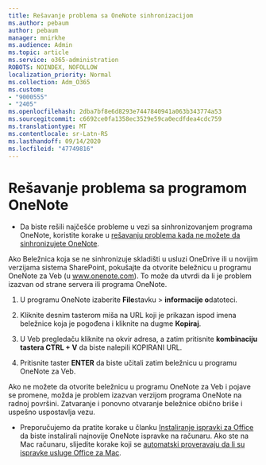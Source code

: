 ```yaml
---
title: Rešavanje problema sa OneNote sinhronizacijom
ms.author: pebaum
author: pebaum
manager: mnirkhe
ms.audience: Admin
ms.topic: article
ms.service: o365-administration
ROBOTS: NOINDEX, NOFOLLOW
localization_priority: Normal
ms.collection: Adm_O365
ms.custom:
- "9000555"
- "2405"
ms.openlocfilehash: 2dba7bf8e6d8293e7447840941a063b343774a53
ms.sourcegitcommit: c6692ce0fa1358ec3529e59ca0ecdfdea4cdc759
ms.translationtype: MT
ms.contentlocale: sr-Latn-RS
ms.lasthandoff: 09/14/2020
ms.locfileid: "47749816"
---
```

# <a name="troubleshoot-onenote-sync-issues"></a>Rešavanje problema sa programom OneNote

* Da biste rešili najčešće probleme u vezi sa sinhronizovanjem programa OneNote, koristite korake u [rešavanju problema kada ne možete da sinhronizujete OneNote](https://support.office.com/article/Fix-issues-when-you-can-t-sync-OneNote-299495ef-66d1-448f-90c1-b785a6968d45).

Ako Beležnica koja se ne sinhronizuje skladišti u usluzi OneDrive ili u novijim verzijama sistema SharePoint, pokušajte da otvorite beležnicu u programu OneNote za Veb (u www.onenote.com). To može da utvrdi da li je problem izazvan od strane servera ili programa OneNote.

1. U programu OneNote izaberite **File**stavku  >  **informacije o**datoteci.

2. Kliknite desnim tasterom miša na URL koji je prikazan ispod imena beležnice koja je pogođena i kliknite na dugme **Kopiraj**.

3. U Veb pregledaču kliknite na okvir adresa, a zatim pritisnite **kombinaciju tastera CTRL + V** da biste nalepili KOPIRANI URL.

4. Pritisnite taster **ENTER** da biste učitali zatim beležnicu u programu OneNote za Veb.

Ako ne možete da otvorite beležnicu u programu OneNote za Veb i pojave se promene, možda je problem izazvan verzijom programa OneNote na radnoj površini. Zatvaranje i ponovno otvaranje beležnice obično briše i uspešno uspostavlja vezu.

* Preporučujemo da pratite korake u članku [Instaliranje ispravki za Office](https://support.office.com/article/Install-Office-updates-2ab296f3-7f03-43a2-8e50-46de917611c5) da biste instalirali najnovije OneNote ispravke na računaru. Ako ste na Mac računaru, slijedite korake koji se [automatski proveravaju da li su ispravke usluge Office za Mac](https://support.office.com/article/update-office-for-mac-automatically-bfd1e497-c24d-4754-92ab-910a4074d7c1).